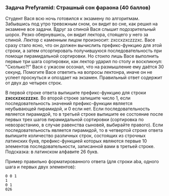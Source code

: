 
### Задача Prefyramid: Страшный сон фараона (40 баллов)
 Студент Вася всю ночь готовился к экзамену по алгоритмам. Забывшись под утро тревожным сном, он видит во сне, как решил на 
экзамене все задачи. Вдруг за спиной Вася слышит подозрительный шорох. Резко обернувшись, он видит лектора, стоящего у него за спиной. Лектор с
 каменным лицом произносит: zxccxzxczzzxc. Васе сразу стало ясно, что он должен вычислить префикс-функцию для этой строки, а затем 
отсортировать получившуюся последовательность при помощи пирамидальной сортировки. Но стоило лишь Васе выполнить первые три шага сортировки, 
как лектор ударил по столу и воскликнул: "Сколько?!" Вася с ужасом осознал, что на размышление ему даётся 30 секунд. 
Помогите Васе ответить на вопросы лектонра, иначе он не успеет проснуться и опоздает на экзамен. 
 Правильный ответ содержит от двух до четырех строк.
    
        
В первой строке ответа выпишите префикс-функцию для строки **zxccxzxczzzxc**.
        Во второй строке запишите число 1, если последовательность 
значений префикс-функции является неубывающей пирамидой, и 0 если нет.
        Если последовательность является пирамидой, то в третьей 
строке выпишите ее состояние после первых трех шагов пирамидальной сортировки (сортировка по невозрастанию, в случае равенства сыновей, 
выбирайте правого).
        Если последовательность является пирамидой, то в четвертой 
строке ответа выпишите количество различных строк, состоящих из строчных латинских букв, префикс-функцией которых являются первые 10 элементов 
последовательности, записанной вами в третьей строке.
     Подсказка: в латинском алфавите 26 букв. 

Пример правильно форматированного ответа (для строки aba, одного шага и первых двух элементов):
 
    0 0 1 
    1
    0 1
    026